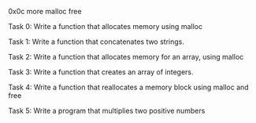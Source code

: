 0x0c more malloc free

Task 0: Write a function that allocates memory using malloc

Task 1: Write a function that concatenates two strings.

Task 2: Write a function that allocates memory for an array, using malloc

Task 3: Write a function that creates an array of integers.

Task 4: Write a function that reallocates a memory block using malloc and free

Task 5: Write a program that multiplies two positive numbers
